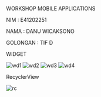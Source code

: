 WORKSHOP MOBILE APPLICATIONS

NIM   : E41202251

NAMA  : DANU WICAKSONO

GOLONGAN : TIF D


WIDGET

![wd1](https://user-images.githubusercontent.com/80568927/136420451-967031b4-89e8-4302-960b-0864bd8ee123.jpg)
![wd2](https://user-images.githubusercontent.com/80568927/136420521-09c8f1fa-ceed-43d2-947f-3001d80aeb7b.jpg)
![wd3](https://user-images.githubusercontent.com/80568927/136420611-bf499817-ada7-4594-be87-1d5f7bb5cfdd.jpg)
![wd4](https://user-images.githubusercontent.com/80568927/136420640-7c70b1a4-e5f4-430e-91c2-dbf458a15698.jpg)


RecyclerView

![rc](https://user-images.githubusercontent.com/80568927/136420763-44b0c1e5-6488-4e28-bb55-fa5b8aabf245.jpeg)
